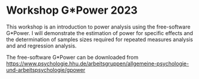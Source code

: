 # Workshop G*Power 2023

This workshop is an introduction to power analysis using the free-software G*Power. I will demonstrate the estimation of power for specific effects and the determination of samples sizes required for repeated measures analysis and and regression analysis.

The free-software G*Power can be downloaded from https://www.psychologie.hhu.de/arbeitsgruppen/allgemeine-psychologie-und-arbeitspsychologie/gpower

